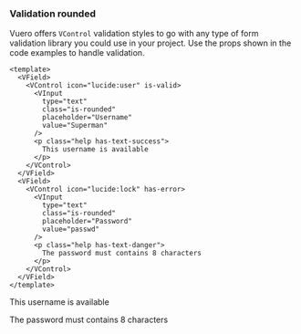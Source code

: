 ### Validation rounded

Vuero offers `VControl` validation styles to go with any type of form validation
library you could use in your project.
Use the props shown in the code examples to handle validation.

<!--code-->

```vue
<template>
  <VField>
    <VControl icon="lucide:user" is-valid>
      <VInput
        type="text"
        class="is-rounded"
        placeholder="Username"
        value="Superman"
      />
      <p class="help has-text-success">
        This username is available
      </p>
    </VControl>
  </VField>
  <VField>
    <VControl icon="lucide:lock" has-error>
      <VInput
        type="text"
        class="is-rounded"
        placeholder="Password"
        value="passwd"
      />
      <p class="help has-text-danger">
        The password must contains 8 characters
      </p>
    </VControl>
  </VField>
</template>
```

<!--/code-->

<!--example-->

<form method="post" novalidate @submit.prevent>
  <VField>
    <VControl icon="lucide:user" is-valid>
      <VInput
        type="text"
        class="is-rounded"
        placeholder="Username"
        value="Superman"
        autocomplete="username"
      />
      <p class="help has-text-success">This username is available</p>
    </VControl>
  </VField>
  <VField>
    <VControl icon="lucide:lock" has-error>
      <VInput
        type="text"
        class="is-rounded"
        placeholder="Password"
        value="passwd"
        autocomplete="current-password"
      />
      <p class="help has-text-danger">The password must contains 8 characters</p>
    </VControl>
  </VField>
</form>

<!--/example-->

